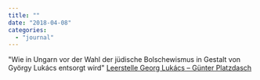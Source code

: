 ```yaml
---
title: ""
date: "2018-04-08"
categories: 
  - "journal"
---
```


"Wie in Ungarn vor der Wahl der jüdische Bolschewismus in Gestalt von György Lukács entsorgt wird" [Leerstelle Georg Lukács – Günter Platzdasch](https://medium.com/@G_Platzdasch/leerstelle-georg-luk%C3%A1cs-33e1672fb707)
